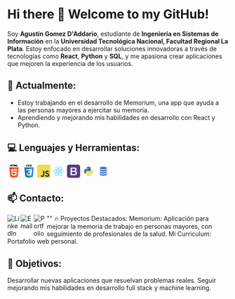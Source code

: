 # Hi there 👋 Welcome to my GitHub!
<p align="left"> Soy <strong>Agustín Gomez D'Addario</strong>, estudiante de <strong>Ingeniería en Sistemas de Información</strong> en la <strong>Universidad Tecnológica Nacional, Facultad Regional La Plata</strong>. Estoy enfocado en desarrollar soluciones innovadoras a través de tecnologías como <strong>React</strong>, <strong>Python</strong> y <strong>SQL</strong>, y me apasiona crear aplicaciones que mejoren la experiencia de los usuarios. </p>

## 🌱 Actualmente:
- Estoy trabajando en el desarrollo de Memorium, una app que ayuda a las personas mayores a ejercitar su memoria.
- Aprendiendo y mejorando mis habilidades en desarrollo con React y Python.

## 💻 Lenguajes y Herramientas:
<p align="left"> <code><img height="30" src="https://raw.githubusercontent.com/github/explore/80688e429a7d4ef2fca1e82350fe8e3517d3494d/topics/html/html.png"></code> <code><img height="30" src="https://raw.githubusercontent.com/github/explore/80688e429a7d4ef2fca1e82350fe8e3517d3494d/topics/css/css.png"></code> <code><img height="30" src="https://raw.githubusercontent.com/github/explore/80688e429a7d4ef2fca1e82350fe8e3517d3494d/topics/javascript/javascript.png"></code> <code><img height="30" src="https://raw.githubusercontent.com/github/explore/80688e429a7d4ef2fca1e82350fe8e3517d3494d/topics/react/react.png"></code> <code><img height="30" src="https://raw.githubusercontent.com/github/explore/80688e429a7d4ef2fca1e82350fe8e3517d3494d/topics/bootstrap/bootstrap.png"></code> <code><img height="30" src="https://raw.githubusercontent.com/github/explore/80688e429a7d4ef2fca1e82350fe8e3517d3494d/topics/python/python.png"></code> <code><img height="30" src="https://raw.githubusercontent.com/github/explore/80688e429a7d4ef2fca1e82350fe8e3517d3494d/topics/sql/sql.png"></code> </p>

## 📫 Contacto:
<p align="left"> <a href="https://www.linkedin.com/in/agustingomezdaddario" target="_blank"> <img align="left" alt="LinkedIn" width="30px" src="https://icongr.am/fontawesome/linkedin.svg?size=128&color=70c8ff" /> </a> <a href="mailto:gomezdaddarioagus@gmail.com" target="_blank"> <img align="left" alt="Email" width="30px" src="https://icongr.am/devicon/google-original.svg?size=128&color=70c8ff" /> </a> <a href="https://curriculum-with-bootstrap.vercel.app/" target="_blank"> <img align="left" alt="Portfolio" width="30px" src="https://icongr.am/clarity/application.svg?size=128&color=70c8ff" /> </a> </p>

"" 🔥 Proyectos Destacados:
Memorium: Aplicación para mejorar la memoria de trabajo en personas mayores, con seguimiento de profesionales de la salud.
Mi Curriculum: Portafolio web personal.

## 🚀 Objetivos:
Desarrollar nuevas aplicaciones que resuelvan problemas reales.
Seguir mejorando mis habilidades en desarrollo full stack y machine learning.

